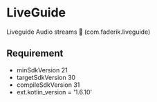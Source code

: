 # LiveGuide

Liveguide Audio streams 🕋 (com.faderik.liveguide)

## Requirement
- minSdkVersion 21
- targetSdkVersion 30
- compileSdkVersion 31
- ext.kotlin_version = '1.6.10'